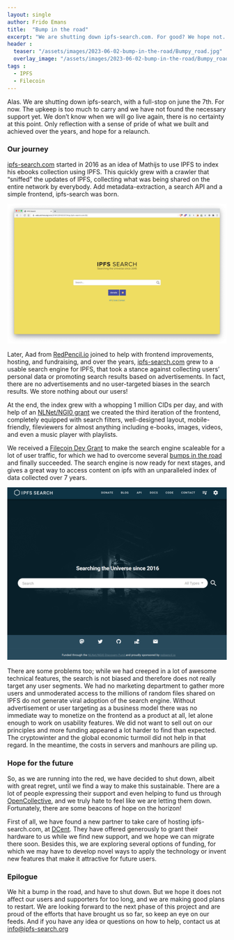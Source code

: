 ```yaml
---
layout: single
author: Frido Emans
title:  "Bump in the road"
excerpt: "We are shutting down ipfs-search.com. For good? We hope not. A retrospective and a look forward. "
header :
  teaser: "/assets/images/2023-06-02-bump-in-the-road/Bumpy_road.jpg"
  overlay_image: "/assets/images/2023-06-02-bump-in-the-road/Bumpy_road.jpg"
tags :
  - IPFS
  - Filecoin
---
```


Alas. We are shutting down ipfs-search, with a full-stop on june the 7th. For now. The upkeep is too much to carry and we have not found the necessary support yet. We don’t know when we will go live again, there is no certainty at this point. Only reflection with a sense of pride of what we built and achieved over the years, and hope for a relaunch. 

### Our journey

[ipfs-search.com](http://Ipfs-search.com) started in 2016 as an idea of Mathijs to use IPFS to index his ebooks collection using IPFS. This quickly grew with a crawler that “sniffed” the updates of IPFS, collecting what was being shared on the entire network by everybody. Add metadata-extraction, a search API and a simple frontend, ipfs-search was born. 

![Untitled](/assets/images/2023-06-02-bump-in-the-road/2023-06-02-First-frontend.png)

Later, Aad from [RedPencil.io](http://RedPencil.io) joined to help with frontend improvements, hosting, and fundraising, and over the years, [ipfs-search.com](http://Ipfs-search.com) grew to a usable search engine for IPFS, that took a stance against collecting users’ personal data or promoting search results based on advertisements. In fact, there are no advertisements and no user-targeted biases in the search results. We store nothing about our users!

At the end, the index grew with a whopping 1 million CIDs per day, and with help of an [NLNet/NGI0 grant](https://nlnet.nl/NGI0/) we created the third iteration of the frontend, completely equipped with search filters, well-designed layout, mobile-friendly, fileviewers for almost anything including e-books, images, videos, and even a music player with playlists. 

We received a [Filecoin Dev Grant](https://github.com/filecoin-project/devgrants/blob/master/open-grant-proposals/ipfs-search-scale-out.md) to make the search engine scaleable for a lot of user traffic, for which we had to overcome several [bumps in the road](https://blog.ipfs-search.com/challenge-accepted/) and finally succeeded. The search engine is now ready for next stages, and gives a great way to access content on ipfs with an unparalleled index of data collected over 7 years. 

![Untitled](/assets/images/2023-06-02-bump-in-the-road/2023-06-02-Newest-frontend.png)

There are some problems too; while we had creeped in a lot of awesome technical features, the search is not biased and therefore does not really target any user segments. We had no marketing department to gather more users and unmoderated access to the millions of random files shared on IPFS do not generate viral adoption of the search engine. Without advertisement or user targeting as a business model there was no immediate way to monetize on the frontend as a product at all, let alone enough to work on usability features. We did not want to sell out on our principles and more funding appeared a lot harder to find than expected. The cryptowinter and the global economic turmoil did not help in that regard. In the meantime, the costs in servers and manhours are piling up.

### Hope for the future

So, as we are running into the red, we have decided to shut down, albeit with great regret, until we find a way to make this sustainable. There are a lot of people expressing their support and even helping to fund us through [OpenCollective](https://opencollective.com/ipfs-search), and we truly hate to feel like we are letting them down. Fortunately, there are some beacons of hope on the horizon!

First of all, we have found a new partner to take care of hosting ipfs-search.com, at [DCent](https://www.notion.so/a6ef0ea4ea404079a2e4e2d051d95e6d?pvs=21). They have offered generously to grant their hardware to us while we find new support, and we hope we can migrate there soon. Besides this, we are exploring several options of funding, for which we may have to develop novel ways to apply the technology or invent new features that make it attractive for future users. 

### Epilogue

We hit a bump in the road, and have to shut down. But we hope it does not affect our users and supporters for too long, and we are making good plans to restart. We are looking forward to the next phase of this project and are proud of the efforts that have brought us so far, so keep an eye on our feeds. And if you have any idea or questions on how to help, contact us at info@ipfs-search.org